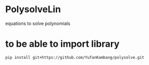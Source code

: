 # PolysolveLin
equations to solve polynomials

# to be able to import library
`pip install git+https://github.com/YufanKambang/polysolve.git`
